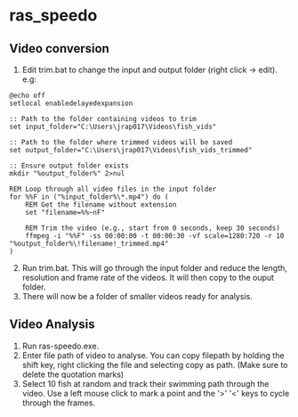 # ras_speedo

## Video conversion
1. Edit trim.bat to change the input and output folder (right click -> edit). e.g:
```
@echo off
setlocal enabledelayedexpansion

:: Path to the folder containing videos to trim
set input_folder="C:\Users\jrap017\Videos\fish_vids"

:: Path to the folder where trimmed videos will be saved
set output_folder="C:\Users\jrap017\Videos\fish_vids_trimmed"

:: Ensure output folder exists
mkdir "%output_folder%" 2>nul

REM Loop through all video files in the input folder
for %%F in ("%input_folder%\*.mp4") do (
    REM Get the filename without extension
    set "filename=%%~nF"
    
    REM Trim the video (e.g., start from 0 seconds, keep 30 seconds)
    ffmpeg -i "%%F" -ss 00:00:00 -t 00:00:30 -vf scale=1280:720 -r 10 "%output_folder%\!filename!_trimmed.mp4"
)
```
2. Run trim.bat. This will go through the input folder and reduce the length, resolution and frame rate of the videos. It will then copy to the ouput folder.
3. There will now be a folder of smaller videos ready for analysis.

 ## Video Analysis
 1. Run ras-speedo.exe.
 2. Enter file path of video to analyse. You can copy filepath by holding the shift key, right clicking the file and selecting copy as path. (Make sure to delete the quotation marks)
 3. Select 10 fish at random and track their swimming path through the video. Use a left mouse click to mark a point and the '>' '<' keys to cycle through the frames.
